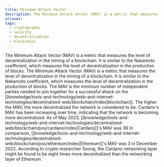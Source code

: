 ```yaml
---
title: Minimum Attack Vector
description: The Minimum Attack Vector (MAV) is a metric that measures the level of decentralization in the mining of a blockchain.
aliases: 
tags:
  - cryptography
  - security
  - decentralization
  - blockchain
---
```


The Minimum Attack Vector (MAV) is a metric that measures the level of decentralization in the mining of a blockchain.
It is similar to the Nakamoto coefficient, which measures the level of decentralization in the production of blocks.
The Minimum Attack Vector (MAV) is a metric that measures the level of decentralization in the mining of a blockchain.
It is similar to the Nakamoto coefficient, which measures the level of decentralization in the production of blocks.
The MAV is the minimum number of independent parties needed to join together for a successful attack on the [[knowledge/tools-and-technology/web-and-internet-technologies/decentralized-web/blockchain/index|blockchain]].
The higher the MAV, the more decentralized the network is considered to be.
Cardano's MAV has been increasing over time, indicating that the network is becoming more decentralized.
As of May 2023, [[knowledge/tools-and-technology/web-and-internet-technologies/decentralized-web/blockchain/pos/cardano/index|Cardano]]'s MAV was 36
In comparison, [[knowledge/tools-and-technology/web-and-internet-technologies/decentralized-web/blockchain/pos/ethereum/index|Ethereum]]'s MAV was 3 in December 2022.
According to crypto researcher Sooraj, the Cardano networking layer might be found to be eight times more decentralized than the networking layer of Ethereum.
